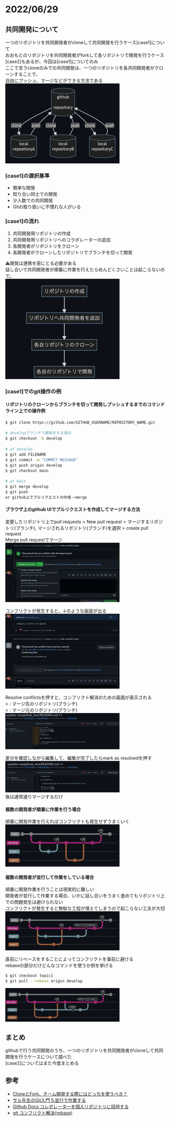 # 2022/06/29

## 共同開発について
一つのリポジトリを共同開発者がcloneして共同開発を行うケース[case1]について<br>
おおもとのリポジトリを共同開発者がforkして各リポジトリで開発を行うケース[case2]もあるが、今回は[case1]についてのみ<br>
ここで言うcloneのみでの共同開発は、一つのリポジトリを各共同開発者がクローンすることで、<br>
自由にプッシュ、マージなどができる方法である<br>
![image](./image/20220629-1.png)<br>

### [case1]の選択基準
- 簡単な開発
- 知り合い同士での開発
- 少人数での共同開発
- Gitの取り扱いに不慣れな人がいる

### [case1]の流れ
1. 共同開発用リポジトリの作成
2. 共同開発用リポジトリへのコラボレーターの追加
3. 各開発者がリポジトリをクローン
4. 各開発者がクローンしたリポジトリでブランチを切って開発

⚠️開発は連携を密にとる必要がある<br>
話し合いで共同開発者が順番に作業を行えたらめんどくさいことは起こらないので。<br>
![image](./image/20220629-2.png)<br>

### [case1]でのgit操作の例
#### リポジトリのクローンからブランチを切って開発しプッシュするまでのコマンドライン上での操作例
```bash
$ git clone https://github.com/GITHUB_USERNAME/REPOSITORY_NAME.git

# developブランチで開発をする場合
$ git checkout -b develop

# at develop
$ git add FILENAME
$ git commit -m "COMMIT MESSAGE"
$ git push origin develop
$ git checkout main

# at main
$ git merge develop
$ git push
or github上でプルリクエストの作成->merge
```

#### ブラウザ上のgithub UIでプルリクエストを作成してマージする方法
変更したリポジトリ上でpull requests > New pull request > マージするリポジトリ(ブランチ), マージされるリポジトリ(ブランチ)を選択 > create pull request<br>
Merge pull requestでマージ<br>
![image](./image/20220629-3.png)<br>

コンフリクトが発生すると、↓のような画面が出る<br>
![image](./image/20220629-4.png)<br>

Resolve conflictsを押すと、コンフリクト解消のための画面が表示される<br>
\> : マージ先のリポジトリ(ブランチ)<br>
\< : マージ元のリポジトリ(ブランチ)<br>
![image](./image/20220629-5.png)<br>

差分を確認しながら編集して、編集が完了したらmark as resolvedを押す<br>
![image](./image/20220629-6.png)<br>
後は通常通りマージするだけ<br>


#### 複数の開発者が順番に作業を行う場合
順番に開発作業を行えればコンフリクトも発生せずうまくいく<br>
![image](./image/20220629-7.png)<br>

#### 複数の開発者が並行して作業をしている場合
順番に開発作業を行うことは現実的に難しい<br>
開発者が並行して作業する場合、いかに話し合いをうまく進めてもリポジトリ上での問題発生は避けられない<br>
コンフリクトが発生すると無駄な工程が増えてしまうので起こらない工夫が大切<br>
![image](./image/20220629-8.png)<br>

直前にリベースをすることによってコンフリクトを事前に避ける<br>
rebaseの部分だけどんなコマンドを使うか例を挙げる
```bash
$ git checkout topic1
$ git pull --rebase origin develop
```
![image](./image/20220629-9.png)<br>

## まとめ
githubで行う共同開発のうち、一つのリポジトリを共同開発者がcloneして共同開発を行うケースについて調べた<br>
[case2]についてはまた今度まとめる<br>

## 参考
- [CloneとFork、チーム開発する際にはどっちを使うべき？](https://techtechmedia.com/clone-fork-difference/)
- [サル先生のGit入門 5.並行で作業する](https://backlog.com/ja/git-tutorial/stepup/11/)
- [Github Docs コレボレーターを個人リポジトリに招待する](https://docs.github.com/ja/account-and-profile/setting-up-and-managing-your-personal-account-on-github/managing-access-to-your-personal-repositories/inviting-collaborators-to-a-personal-repository)
- [git コンフリクト解決(rebase)](https://m-tmatma.github.io/git/ResolveConflictByRebase.html)
